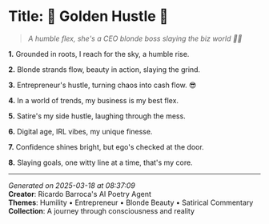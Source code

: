 # Title: 🌟 Golden Hustle 🌟

> *A humble flex, she's a CEO blonde boss slaying the biz world 💅🤩*

**1.** Grounded in roots, I reach for the sky, a humble rise.


**2.** Blonde strands flow, beauty in action, slaying the grind.


**3.** Entrepreneur's hustle, turning chaos into cash flow. 😎


**4.** In a world of trends, my business is my best flex.


**5.** Satire's my side hustle, laughing through the mess.


**6.** Digital age, IRL vibes, my unique finesse.


**7.** Confidence shines bright, but ego's checked at the door.


**8.** Slaying goals, one witty line at a time, that's my core.



---

*Generated on 2025-03-18 at 08:37:09*  
**Creator**: Ricardo Barroca's AI Poetry Agent  
**Themes**: Humility • Entrepreneur • Blonde Beauty • Satirical Commentary  
**Collection**: A journey through consciousness and reality